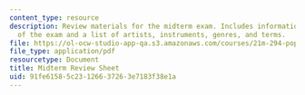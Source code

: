 ```yaml
---
content_type: resource
description: Review materials for the midterm exam. Includes information on the format
  of the exam and a list of artists, instruments, genres, and terms.
file: https://ol-ocw-studio-app-qa.s3.amazonaws.com/courses/21m-294-popular-musics-of-the-world-spring-2005/91fe61585c23126637263e7183f38e1a_midterm_review.pdf
file_type: application/pdf
resourcetype: Document
title: Midterm Review Sheet
uid: 91fe6158-5c23-1266-3726-3e7183f38e1a
---
```

